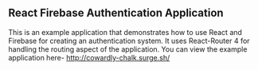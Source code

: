## React Firebase Authentication Application
This is an example application that demonstrates how to use React and Firebase
for creating an authentication system. It uses React-Router 4 for handling the routing aspect of the application.
You can view the example application here- http://cowardly-chalk.surge.sh/